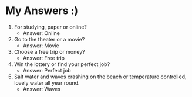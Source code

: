 # My Answers :)
1.  For studying, paper or online?
    - Answer: Online
2. Go to the theater or a movie?
    - Answer: Movie
3. Choose a free trip or money?
    - Answer: Free trip
4. Win the lottery or find your perfect job?
    - Answer: Perfect job
5. Salt water and waves crashing on the beach or temperature controlled, lovely water all year round.
    - Answer: Waves